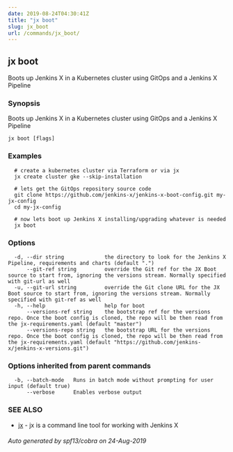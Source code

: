 ```yaml
---
date: 2019-08-24T04:30:41Z
title: "jx boot"
slug: jx_boot
url: /commands/jx_boot/
---
```

## jx boot

Boots up Jenkins X in a Kubernetes cluster using GitOps and a Jenkins X Pipeline

### Synopsis

Boots up Jenkins X in a Kubernetes cluster using GitOps and a Jenkins X Pipeline

```
jx boot [flags]
```

### Examples

```
  # create a kubernetes cluster via Terraform or via jx
  jx create cluster gke --skip-installation
  
  # lets get the GitOps repository source code
  git clone https://github.com/jenkins-x/jenkins-x-boot-config.git my-jx-config
  cd my-jx-config
  
  # now lets boot up Jenkins X installing/upgrading whatever is needed
  jx boot
```

### Options

```
  -d, --dir string             the directory to look for the Jenkins X Pipeline, requirements and charts (default ".")
      --git-ref string         override the Git ref for the JX Boot source to start from, ignoring the versions stream. Normally specified with git-url as well
  -u, --git-url string         override the Git clone URL for the JX Boot source to start from, ignoring the versions stream. Normally specified with git-ref as well
  -h, --help                   help for boot
      --versions-ref string    the bootstrap ref for the versions repo. Once the boot config is cloned, the repo will be then read from the jx-requirements.yaml (default "master")
      --versions-repo string   the bootstrap URL for the versions repo. Once the boot config is cloned, the repo will be then read from the jx-requirements.yaml (default "https://github.com/jenkins-x/jenkins-x-versions.git")
```

### Options inherited from parent commands

```
  -b, --batch-mode   Runs in batch mode without prompting for user input (default true)
      --verbose      Enables verbose output
```

### SEE ALSO

* [jx](/commands/jx/)	 - jx is a command line tool for working with Jenkins X

###### Auto generated by spf13/cobra on 24-Aug-2019

